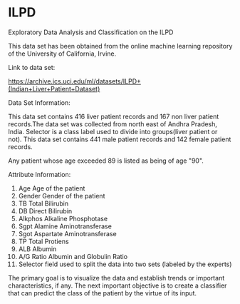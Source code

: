 # ILPD
Exploratory Data Analysis and Classification on the ILPD

This data set has been obtained from the online machine learning repository of the University of California, Irvine.

Link to data set:

https://archive.ics.uci.edu/ml/datasets/ILPD+(Indian+Liver+Patient+Dataset)

Data Set Information:

This data set contains 416 liver patient records and 167 non liver patient records.The data set was collected from north east of Andhra Pradesh, India. Selector is a class label used to divide into groups(liver patient or not). This data set contains 441 male patient records and 142 female patient records. 

Any patient whose age exceeded 89 is listed as being of age "90".


Attribute Information:

1. Age	Age of the patient 
2. Gender	Gender of the patient 
3. TB	Total Bilirubin 
4. DB	Direct Bilirubin 
5. Alkphos Alkaline Phosphotase 
6. Sgpt Alamine Aminotransferase 
7. Sgot Aspartate Aminotransferase 
8. TP	Total Protiens 
9. ALB	Albumin 
10. A/G Ratio	Albumin and Globulin Ratio 
11. Selector field used to split the data into two sets (labeled by the experts)

The primary goal is to visualize the data and establish trends or important characteristics, if any. The next important objective is to create a classifier that can predict the class of the patient by the virtue of its input.
